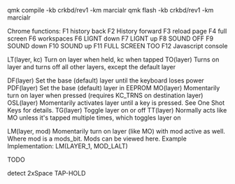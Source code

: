 qmk compile -kb crkbd/rev1 -km marcialr
qmk flash -kb crkbd/rev1 -km marcialr



Chrome functions: 
F1 history back 
F2 History forward 
F3 reload page
F4 full screen
F6 workspaces
F6 LIGNT down
F7 LIGNT up
F8 SOUND OFF
F9 SOUND down
F10 SOUND up
F11 FULL SCREEN TOO
F12 Javascript console







LT(layer, kc)	Turn on layer when held, kc when tapped
TO(layer)	Turns on layer and turns off all other layers, except the default layer

DF(layer)	Set the base (default) layer until the keyboard loses power
PDF(layer)	Set the base (default) layer in EEPROM
MO(layer)	Momentarily turn on layer when pressed (requires KC_TRNS on destination layer)
OSL(layer)	Momentarily activates layer until a key is pressed. See One Shot Keys for details.
TG(layer)	Toggle layer on or off
TT(layer)	Normally acts like MO unless it's tapped multiple times, which toggles layer on




LM(layer, mod)	Momentarily turn on layer (like MO) with mod active as well. Where mod is a mods_bit. Mods can be viewed here. Example Implementation: LM(LAYER_1, MOD_LALT)






TODO

detect 2xSpace
TAP-HOLD






